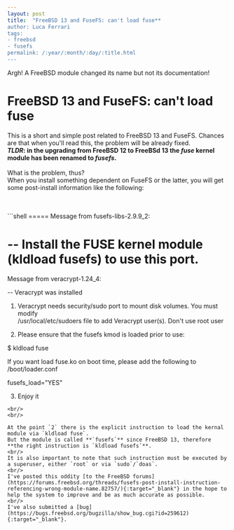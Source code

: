 ```yaml
---
layout: post
title:  "FreeBSD 13 and FuseFS: can't load fuse**
author: Luca Ferrari
tags:
- freebsd
- fusefs
permalink: /:year/:month/:day/:title.html
---
```

Argh! A FreeBSD module changed its name but not its documentation! 

# FreeBSD 13 and FuseFS: can't load fuse

This is a short and simple post related to FreeBSD 13 and FuseFS. Chances are that when you'll read this, the problem will be already fixed.
<br/>
***TLDR*: in the upgrading from FreeBSD 12 to FreeBSd 13 the *fuse* kernel module has been renamed to *fusefs*.** 
<br/>
<br/>
What is the problem, thus?
<br/>
When you install something dependent on FuseFS or the latter, you will get some post-install information like the following:

<br/>
<br/>
```shell
=====
Message from fusefs-libs-2.9.9_2:

--
Install the FUSE kernel module (kldload fusefs) to use this port.
=====
Message from veracrypt-1.24_4:

--
Veracrypt was installed

1) Veracrypt needs security/sudo port to mount disk volumes. You must modify  
   /usr/local/etc/sudoers file to add Veracrypt user(s). Don't use root user

2) Please ensure that the fusefs kmod is loaded prior to use:

$ kldload fuse

If you want load fuse.ko on boot time, please add the following to /boot/loader.conf

fusefs_load="YES"

3) Enjoy it
```
<br/>
<br/>

At the point `2` there is the explicit instruction to load the kernal module via `kldload fuse`.
But the module is called **`fusefs`** since FreeBSD 13, therefore **the right instruction is `kldload fusefs`**.
<br/>
It is also important to note that such instruction must be executed by a superuser, either `root` or via `sudo`/`doas`.
<br/>
I've posted this oddity [to the FreeBSD forums](https://forums.freebsd.org/threads/fusefs-post-install-instruction-referencing-wrong-module-name.82757/){:target="_blank"} in the hope to help the system to improve and be as much accurate as possible.
<br/>
I've also submitted a [bug](https://bugs.freebsd.org/bugzilla/show_bug.cgi?id=259612){:target="_blank"}.
